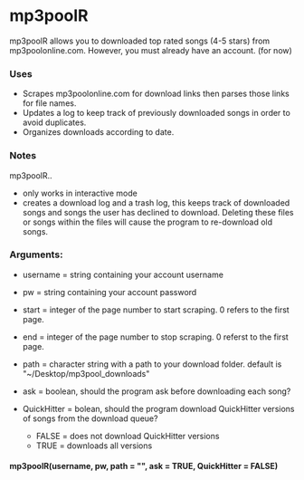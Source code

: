 # mp3poolR
mp3poolR allows you to downloaded top rated songs (4-5 stars) from mp3poolonline.com. However, you must already have an account. (for now)

### Uses
- Scrapes mp3poolonline.com for download links then parses those links for file names.
- Updates a log to keep track of previously downloaded songs in order to avoid duplicates.
- Organizes downloads according to date.

### Notes
mp3poolR..
- only works in interactive mode
- creates a download log and a trash log, this keeps track of downloaded songs and songs the user has declined to download. Deleting these files or songs within the files will cause the program to re-download old songs.

### Arguments:
- username = string containing your account username

- pw = string containing your account password

- start = integer of the page number to start scraping. 0 refers to the first page.

- end = integer of the page number to stop scraping. 0 referst to the first page.

- path = character string with a path to your download folder. default is "~/Desktop/mp3pool_downloads"

- ask = boolean, should the program ask before downloading each song?

- QuickHitter = bolean, should the program download QuickHitter versions of songs from the download queue?
  - FALSE = does not download QuickHitter versions
  - TRUE = downloads all versions

 
#### mp3poolR(username, pw, path = "", ask = TRUE, QuickHitter = FALSE)

